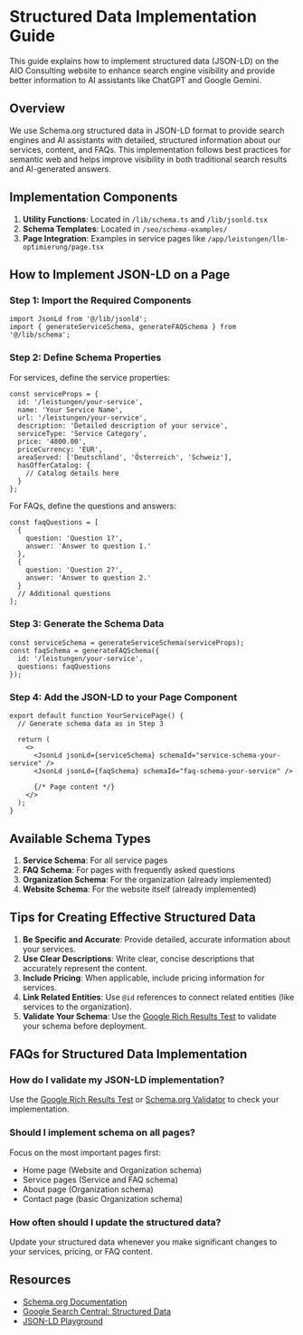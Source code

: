 # Structured Data Implementation Guide

This guide explains how to implement structured data (JSON-LD) on the AIO Consulting website to enhance search engine visibility and provide better information to AI assistants like ChatGPT and Google Gemini.

## Overview

We use Schema.org structured data in JSON-LD format to provide search engines and AI assistants with detailed, structured information about our services, content, and FAQs. This implementation follows best practices for semantic web and helps improve visibility in both traditional search results and AI-generated answers.

## Implementation Components

1. **Utility Functions**: Located in `/lib/schema.ts` and `/lib/jsonld.tsx`
2. **Schema Templates**: Located in `/seo/schema-examples/`
3. **Page Integration**: Examples in service pages like `/app/leistungen/llm-optimierung/page.tsx`

## How to Implement JSON-LD on a Page

### Step 1: Import the Required Components

```tsx
import JsonLd from '@/lib/jsonld';
import { generateServiceSchema, generateFAQSchema } from '@/lib/schema';
```

### Step 2: Define Schema Properties

For services, define the service properties:

```tsx
const serviceProps = {
  id: '/leistungen/your-service',
  name: 'Your Service Name',
  url: '/leistungen/your-service',
  description: 'Detailed description of your service',
  serviceType: 'Service Category',
  price: '4800.00',
  priceCurrency: 'EUR',
  areaServed: ['Deutschland', 'Österreich', 'Schweiz'],
  hasOfferCatalog: {
    // Catalog details here
  }
};
```

For FAQs, define the questions and answers:

```tsx
const faqQuestions = [
  {
    question: 'Question 1?',
    answer: 'Answer to question 1.'
  },
  {
    question: 'Question 2?',
    answer: 'Answer to question 2.'
  }
  // Additional questions
];
```

### Step 3: Generate the Schema Data

```tsx
const serviceSchema = generateServiceSchema(serviceProps);
const faqSchema = generateFAQSchema({
  id: '/leistungen/your-service',
  questions: faqQuestions
});
```

### Step 4: Add the JSON-LD to your Page Component

```tsx
export default function YourServicePage() {
  // Generate schema data as in Step 3
  
  return (
    <>
      <JsonLd jsonLd={serviceSchema} schemaId="service-schema-your-service" />
      <JsonLd jsonLd={faqSchema} schemaId="faq-schema-your-service" />
      
      {/* Page content */}
    </>
  );
}
```

## Available Schema Types

1. **Service Schema**: For all service pages
2. **FAQ Schema**: For pages with frequently asked questions
3. **Organization Schema**: For the organization (already implemented)
4. **Website Schema**: For the website itself (already implemented)

## Tips for Creating Effective Structured Data

1. **Be Specific and Accurate**: Provide detailed, accurate information about your services.
2. **Use Clear Descriptions**: Write clear, concise descriptions that accurately represent the content.
3. **Include Pricing**: When applicable, include pricing information for services.
4. **Link Related Entities**: Use `@id` references to connect related entities (like services to the organization).
5. **Validate Your Schema**: Use the [Google Rich Results Test](https://search.google.com/test/rich-results) to validate your schema before deployment.

## FAQs for Structured Data Implementation

### How do I validate my JSON-LD implementation?

Use the [Google Rich Results Test](https://search.google.com/test/rich-results) or [Schema.org Validator](https://validator.schema.org/) to check your implementation.

### Should I implement schema on all pages?

Focus on the most important pages first:
- Home page (Website and Organization schema)
- Service pages (Service and FAQ schema)
- About page (Organization schema)
- Contact page (basic Organization schema)

### How often should I update the structured data?

Update your structured data whenever you make significant changes to your services, pricing, or FAQ content.

## Resources

- [Schema.org Documentation](https://schema.org/docs/schemas.html)
- [Google Search Central: Structured Data](https://developers.google.com/search/docs/advanced/structured-data/intro-structured-data)
- [JSON-LD Playground](https://json-ld.org/playground/)